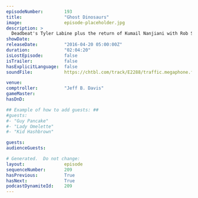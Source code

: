 ```yaml
---
episodeNumber:        193
title:                "Ghost Dinosaurs"
image:                episode-placeholder.jpg
description: >
  Deadbeat's Tyler Labine plus the return of Kumail Nanjiani with Rob Schrab, Spencer and Jeff all on stage at once! Watch the video at harmontown.com/live! Music by Jeordie White
showDate:             
releaseDate:          "2016-04-20 05:00:00Z"
duration:             "02:04:20"
isLostEpisode:        false
isTrailer:            false
hasExplicitLanguage:  false
soundFile:            https://chtbl.com/track/E2288/traffic.megaphone.fm/STA2609226706.mp3?updated=1560374783

venue:                
comptroller:          "Jeff B. Davis"
gameMaster:           
hasDnD:               

## Example of how to add guests: ##
#guests:
#- "Guy Pancake"
#- "Lady Omelette"
#- "Kid Hashbrown"

guests:
audienceGuests:

# Generated.  Do not change:
layout:               episode
sequenceNumber:       209
hasPrevious:          True
hasNext:              True
podcastDynamiteId:    209
---
```


<!-- The episode description will be rendered here -->
<!-- Add your content below here -->


